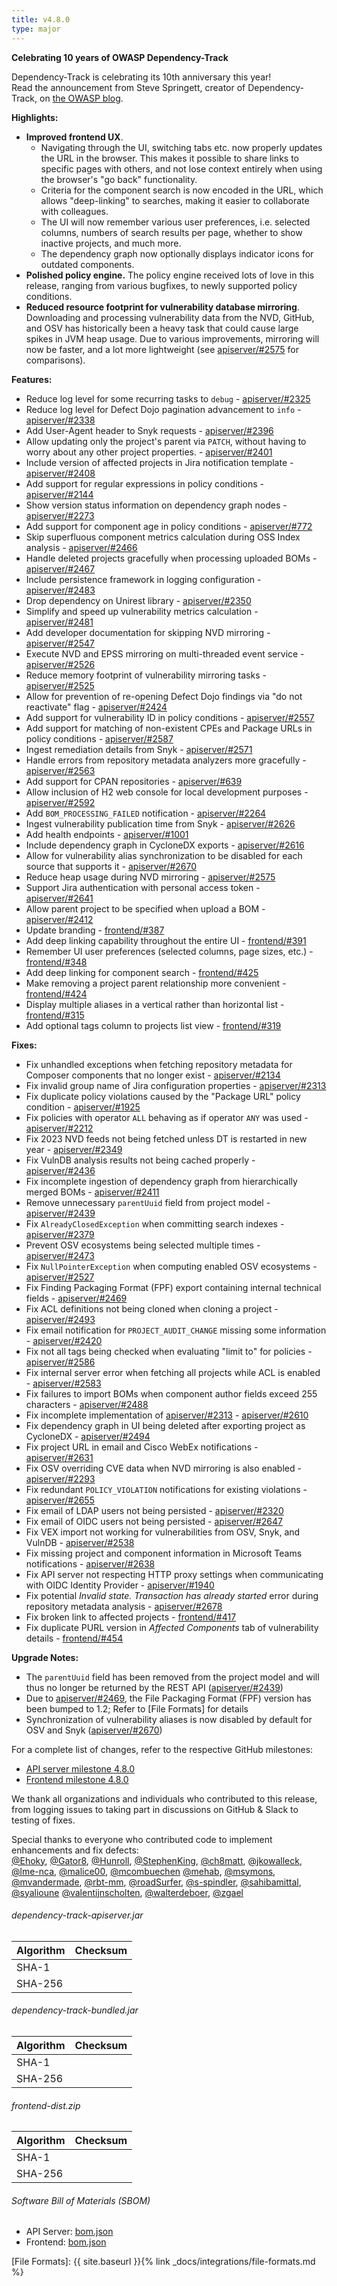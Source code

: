 ```yaml
---
title: v4.8.0
type: major
---
```


**Celebrating 10 years of OWASP Dependency-Track**

Dependency-Track is celebrating its 10th anniversary this year!  
Read the announcement from Steve Springett, creator of Dependency-Track, on [the OWASP blog](https://owasp.org/blog/2023/01/10/Celebrating-10-years-of-Dependency-Track.html).

**Highlights:**

* **Improved frontend UX**.
  * Navigating through the UI, switching tabs etc. now properly updates the URL in the browser.
  This makes it possible to share links to specific pages with others, and not lose context entirely when using the browser's
  "go back" functionality.
  * Criteria for the component search is now encoded in the URL, which allows "deep-linking" to searches, making it easier
  to collaborate with colleagues.
  * The UI will now remember various user preferences, i.e. selected columns, numbers of search results per page,
  whether to show inactive projects, and much more.
  * The dependency graph now optionally displays indicator icons for outdated components.
* **Polished policy engine.** The policy engine received lots of love in this release, ranging from various bugfixes,
  to newly supported policy conditions.
* **Reduced resource footprint for vulnerability database mirroring**. Downloading and processing vulnerability
  data from the NVD, GitHub, and OSV has historically been a heavy task that could cause large spikes in JVM heap usage.
  Due to various improvements, mirroring will now be faster, and a lot more lightweight (see [apiserver/#2575] for
  comparisons).

**Features:**

* Reduce log level for some recurring tasks to `debug` - [apiserver/#2325]
* Reduce log level for Defect Dojo pagination advancement to `info` - [apiserver/#2338]
* Add User-Agent header to Snyk requests - [apiserver/#2396]
* Allow updating only the project's parent via `PATCH`, without having to worry about any other project properties. - [apiserver/#2401]
* Include version of affected projects in Jira notification template - [apiserver/#2408]
* Add support for regular expressions in policy conditions - [apiserver/#2144]
* Show version status information on dependency graph nodes - [apiserver/#2273]
* Add support for component age in policy conditions - [apiserver/#772]
* Skip superfluous component metrics calculation during OSS Index analysis - [apiserver/#2466]
* Handle deleted projects gracefully when processing uploaded BOMs - [apiserver/#2467]
* Include persistence framework in logging configuration - [apiserver/#2483]
* Drop dependency on Unirest library - [apiserver/#2350]
* Simplify and speed up vulnerability metrics calculation - [apiserver/#2481]
* Add developer documentation for skipping NVD mirroring - [apiserver/#2547]
* Execute NVD and EPSS mirroring on multi-threaded event service - [apiserver/#2526]
* Reduce memory footprint of vulnerability mirroring tasks - [apiserver/#2525]
* Allow for prevention of re-opening Defect Dojo findings via "do not reactivate" flag - [apiserver/#2424]
* Add support for vulnerability ID in policy conditions - [apiserver/#2557]
* Add support for matching of non-existent CPEs and Package URLs in policy conditions - [apiserver/#2587]
* Ingest remediation details from Snyk - [apiserver/#2571]
* Handle errors from repository metadata analyzers more gracefully - [apiserver/#2563]
* Add support for CPAN repositories - [apiserver/#639]
* Allow inclusion of H2 web console for local development purposes - [apiserver/#2592]
* Add `BOM_PROCESSING_FAILED` notification - [apiserver/#2264]
* Ingest vulnerability publication time from Snyk - [apiserver/#2626]
* Add health endpoints - [apiserver/#1001]
* Include dependency graph in CycloneDX exports - [apiserver/#2616]
* Allow for vulnerability alias synchronization to be disabled for each source that supports it - [apiserver/#2670]
* Reduce heap usage during NVD mirroring - [apiserver/#2575]
* Support Jira authentication with personal access token - [apiserver/#2641]
* Allow parent project to be specified when upload a BOM - [apiserver/#2412]
* Update branding - [frontend/#387]
* Add deep linking capability throughout the entire UI - [frontend/#391]
* Remember UI user preferences (selected columns, page sizes, etc.) - [frontend/#348]
* Add deep linking for component search - [frontend/#425]
* Make removing a project parent relationship more convenient - [frontend/#424]
* Display multiple aliases in a vertical rather than horizontal list - [frontend/#315]
* Add optional tags column to projects list view - [frontend/#319]

**Fixes:**

* Fix unhandled exceptions when fetching repository metadata for Composer components that no longer exist - [apiserver/#2134]
* Fix invalid group name of Jira configuration properties - [apiserver/#2313]
* Fix duplicate policy violations caused by the "Package URL" policy condition - [apiserver/#1925]
* Fix policies with operator `ALL` behaving as if operator `ANY` was used - [apiserver/#2212]
* Fix 2023 NVD feeds not being fetched unless DT is restarted in new year - [apiserver/#2349]
* Fix VulnDB analysis results not being cached properly - [apiserver/#2436]
* Fix incomplete ingestion of dependency graph from hierarchically merged BOMs - [apiserver/#2411]
* Remove unnecessary `parentUuid` field from project model - [apiserver/#2439]
* Fix `AlreadyClosedException` when committing search indexes - [apiserver/#2379]
* Prevent OSV ecosystems being selected multiple times - [apiserver/#2473]
* Fix `NullPointerException` when computing enabled OSV ecosystems - [apiserver/#2527]
* Fix Finding Packaging Format (FPF) export containing internal technical fields - [apiserver/#2469]
* Fix ACL definitions not being cloned when cloning a project - [apiserver/#2493]
* Fix email notification for `PROJECT_AUDIT_CHANGE` missing some information - [apiserver/#2420]
* Fix not all tags being checked when evaluating "limit to" for policies - [apiserver/#2586]
* Fix internal server error when fetching all projects while ACL is enabled - [apiserver/#2583]
* Fix failures to import BOMs when component author fields exceed 255 characters - [apiserver/#2488]
* Fix incomplete implementation of [apiserver/#2313] - [apiserver/#2610]
* Fix dependency graph in UI being deleted after exporting project as CycloneDX - [apiserver/#2494]
* Fix project URL in email and Cisco WebEx notifications - [apiserver/#2631]
* Fix OSV overriding CVE data when NVD mirroring is also enabled - [apiserver/#2293]
* Fix redundant `POLICY_VIOLATION` notifications for existing violations - [apiserver/#2655]
* Fix email of LDAP users not being persisted - [apiserver/#2320]
* Fix email of OIDC users not being persisted - [apiserver/#2647]
* Fix VEX import not working for vulnerabilities from OSV, Snyk, and VulnDB - [apiserver/#2538]
* Fix missing project and component information in Microsoft Teams notifications - [apiserver/#2638]
* Fix API server not respecting HTTP proxy settings when communicating with OIDC Identity Provider - [apiserver/#1940]
* Fix potential *Invalid state. Transaction has already started* error during repository metadata analysis - [apiserver/#2678]
* Fix broken link to affected projects - [frontend/#417]
* Fix duplicate PURL version in *Affected Components* tab of vulnerability details - [frontend/#454]

**Upgrade Notes:**

* The `parentUuid` field has been removed from the project model and will thus no longer be returned by the REST API ([apiserver/#2439])
* Due to [apiserver/#2469], the File Packaging Format (FPF) version has been bumped to 1.2; Refer to [File Formats] for details
* Synchronization of vulnerability aliases is now disabled by default for OSV and Snyk ([apiserver/#2670])

For a complete list of changes, refer to the respective GitHub milestones:

* [API server milestone 4.8.0](https://github.com/DependencyTrack/dependency-track/milestone/23?closed=1)
* [Frontend milestone 4.8.0](https://github.com/DependencyTrack/frontend/milestone/11?closed=1)

We thank all organizations and individuals who contributed to this release, from logging issues to taking part in discussions on GitHub & Slack to testing of fixes.  

Special thanks to everyone who contributed code to implement enhancements and fix defects:  
[@Ehoky], [@Gator8], [@Hunroll], [@StephenKing], [@ch8matt], [@jkowalleck], [@lme-nca], [@malice00], [@mcombuechen]
[@mehab], [@msymons], [@mvandermade], [@rbt-mm], [@roadSurfer], [@s-spindler], [@sahibamittal], [@syalioune]
[@valentijnscholten], [@walterdeboer], [@zgael]

###### dependency-track-apiserver.jar

| Algorithm | Checksum |
|:----------|:---------|
| SHA-1     |          |
| SHA-256   |          |

###### dependency-track-bundled.jar

| Algorithm | Checksum |
|:----------|:---------|
| SHA-1     |          |
| SHA-256   |          |

###### frontend-dist.zip

| Algorithm | Checksum |
|:----------|:---------|
| SHA-1     |          |
| SHA-256   |          |

###### Software Bill of Materials (SBOM)

* API Server: [bom.json](https://github.com/DependencyTrack/dependency-track/releases/download/4.8.0/bom.json)
* Frontend: [bom.json](https://github.com/DependencyTrack/frontend/releases/download/4.8.0/bom.json)

[apiserver/#1001]: https://github.com/DependencyTrack/dependency-track/issues/1001
[apiserver/#1925]: https://github.com/DependencyTrack/dependency-track/issues/1925
[apiserver/#1940]: https://github.com/DependencyTrack/dependency-track/issues/1940
[apiserver/#2134]: https://github.com/DependencyTrack/dependency-track/issues/2134
[apiserver/#2144]: https://github.com/DependencyTrack/dependency-track/issues/2144
[apiserver/#2212]: https://github.com/DependencyTrack/dependency-track/issues/2212
[apiserver/#2264]: https://github.com/DependencyTrack/dependency-track/issues/2264
[apiserver/#2273]: https://github.com/DependencyTrack/dependency-track/pull/2273
[apiserver/#2293]: https://github.com/DependencyTrack/dependency-track/issues/2293
[apiserver/#2313]: https://github.com/DependencyTrack/dependency-track/issues/2313
[apiserver/#2320]: https://github.com/DependencyTrack/dependency-track/issues/2320
[apiserver/#2325]: https://github.com/DependencyTrack/dependency-track/pull/2325
[apiserver/#2338]: https://github.com/DependencyTrack/dependency-track/issues/2338
[apiserver/#2349]: https://github.com/DependencyTrack/dependency-track/issues/2349
[apiserver/#2350]: https://github.com/DependencyTrack/dependency-track/issues/2350
[apiserver/#2379]: https://github.com/DependencyTrack/dependency-track/issues/2379
[apiserver/#2396]: https://github.com/DependencyTrack/dependency-track/pull/2396
[apiserver/#2401]: https://github.com/DependencyTrack/dependency-track/issues/2401
[apiserver/#2408]: https://github.com/DependencyTrack/dependency-track/pull/2408
[apiserver/#2411]: https://github.com/DependencyTrack/dependency-track/issues/2411
[apiserver/#2412]: https://github.com/DependencyTrack/dependency-track/issues/2412
[apiserver/#2420]: https://github.com/DependencyTrack/dependency-track/issues/2420
[apiserver/#2424]: https://github.com/DependencyTrack/dependency-track/issues/2424
[apiserver/#2436]: https://github.com/DependencyTrack/dependency-track/pull/2436
[apiserver/#2439]: https://github.com/DependencyTrack/dependency-track/issues/2439
[apiserver/#2466]: https://github.com/DependencyTrack/dependency-track/pull/2466
[apiserver/#2467]: https://github.com/DependencyTrack/dependency-track/pull/2467
[apiserver/#2469]: https://github.com/DependencyTrack/dependency-track/issues/2469
[apiserver/#2473]: https://github.com/DependencyTrack/dependency-track/issues/2473
[apiserver/#2481]: https://github.com/DependencyTrack/dependency-track/pull/2481
[apiserver/#2483]: https://github.com/DependencyTrack/dependency-track/pull/2483
[apiserver/#2488]: https://github.com/DependencyTrack/dependency-track/issues/2488
[apiserver/#2493]: https://github.com/DependencyTrack/dependency-track/issues/2493
[apiserver/#2494]: https://github.com/DependencyTrack/dependency-track/issues/2494
[apiserver/#2525]: https://github.com/DependencyTrack/dependency-track/pull/2525
[apiserver/#2526]: https://github.com/DependencyTrack/dependency-track/pull/2526
[apiserver/#2527]: https://github.com/DependencyTrack/dependency-track/pull/2527
[apiserver/#2538]: https://github.com/DependencyTrack/dependency-track/issues/2538
[apiserver/#2547]: https://github.com/DependencyTrack/dependency-track/pull/2547
[apiserver/#2557]: https://github.com/DependencyTrack/dependency-track/issues/2557
[apiserver/#2563]: https://github.com/DependencyTrack/dependency-track/pull/2563
[apiserver/#2571]: https://github.com/DependencyTrack/dependency-track/issues/2571
[apiserver/#2575]: https://github.com/DependencyTrack/dependency-track/pull/2575
[apiserver/#2583]: https://github.com/DependencyTrack/dependency-track/issues/2583
[apiserver/#2586]: https://github.com/DependencyTrack/dependency-track/pull/2586
[apiserver/#2587]: https://github.com/DependencyTrack/dependency-track/issues/2587
[apiserver/#2592]: https://github.com/DependencyTrack/dependency-track/pull/2592
[apiserver/#2610]: https://github.com/DependencyTrack/dependency-track/pull/2610
[apiserver/#2616]: https://github.com/DependencyTrack/dependency-track/issues/2616
[apiserver/#2626]: https://github.com/DependencyTrack/dependency-track/pull/2626
[apiserver/#2631]: https://github.com/DependencyTrack/dependency-track/pull/2631
[apiserver/#2638]: https://github.com/DependencyTrack/dependency-track/issues/2638
[apiserver/#2641]: https://github.com/DependencyTrack/dependency-track/issues/2641
[apiserver/#2647]: https://github.com/DependencyTrack/dependency-track/issues/2647
[apiserver/#2655]: https://github.com/DependencyTrack/dependency-track/issues/2655
[apiserver/#2670]: https://github.com/DependencyTrack/dependency-track/pull/2670
[apiserver/#2678]: https://github.com/DependencyTrack/dependency-track/pull/2678
[apiserver/#639]: https://github.com/DependencyTrack/dependency-track/issues/639
[apiserver/#772]: https://github.com/DependencyTrack/dependency-track/issues/772

[frontend/#315]: https://github.com/DependencyTrack/frontend/pull/315
[frontend/#319]: https://github.com/DependencyTrack/frontend/pull/319
[frontend/#348]: https://github.com/DependencyTrack/frontend/issues/348
[frontend/#387]: https://github.com/DependencyTrack/frontend/pull/387
[frontend/#391]: https://github.com/DependencyTrack/frontend/pull/391
[frontend/#417]: https://github.com/DependencyTrack/frontend/pull/417
[frontend/#424]: https://github.com/DependencyTrack/frontend/pull/424
[frontend/#425]: https://github.com/DependencyTrack/frontend/issues/425
[frontend/#454]: https://github.com/DependencyTrack/frontend/pull/454

[File Formats]: {{ site.baseurl }}{% link _docs/integrations/file-formats.md %}

[@Codingendless]: https://github.com/Codingendless
[@Ehoky]: https://github.com/Ehoky
[@Gator8]: https://github.com/Gator8
[@Hunroll]: https://github.com/Hunroll
[@StephenKing]: https://github.com/StephenKing
[@ch8matt]: https://github.com/ch8matt
[@jkowalleck]: https://github.com/jkowalleck
[@lme-nca]: https://github.com/lme-nca
[@malice00]: https://github.com/malice00
[@mcombuechen]: https://github.com/mcombuechen
[@mehab]: https://github.com/mehab
[@msymons]: https://github.com/msymons
[@mvandermade]: https://github.com/mvandermade
[@rbt-mm]: https://github.com/rbt-mm
[@roadSurfer]: https://github.com/roadSurfer
[@s-spindler]: https://github.com/s-spindler
[@sahibamittal]: https://github.com/sahibamittal
[@syalioune]: https://github.com/syalioune
[@valentijnscholten]: https://github.com/valentijnscholten
[@walterdeboer]: https://github.com/walterdeboer
[@zgael]: https://github.com/zgael
